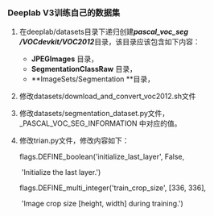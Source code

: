 ### Deeplab V3训练自己的数据集 
1. 在deeplab/datasets目录下递归创建***pascal_voc_seg /VOCdevkit/VOC2012***目录，该目录应该包含如下内容：

      - **JPEGImages** 目录，
      - **SegmentationClassRaw** 目录，
      - **ImageSets/Segmentation **目录，

2. 修改datasets/download_and_convert_voc2012.sh文件

3. 修改datasets/segmentation_dataset.py文件，_PASCAL_VOC_SEG_INFORMATION 中对应的值。

4. 修改trian.py文件，修改内容如下：

      flags.DEFINE_boolean('initialize_last_layer', False,

      ​                     'Initialize the last layer.')

      flags.DEFINE_multi_integer('train_crop_size', [336, 336],

      ​                           'Image crop size [height, width] during training.')
